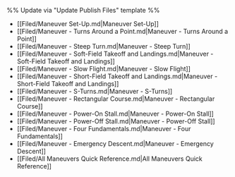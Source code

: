 %% Update via "Update Publish Files" template %% 

- [[Filed/Maneuver Set-Up.md|Maneuver Set-Up]]
- [[Filed/Maneuver - Turns Around a Point.md|Maneuver - Turns Around a Point]]
- [[Filed/Maneuver - Steep Turn.md|Maneuver - Steep Turn]]
- [[Filed/Maneuver - Soft-Field Takeoff and Landings.md|Maneuver - Soft-Field Takeoff and Landings]]
- [[Filed/Maneuver - Slow Flight.md|Maneuver - Slow Flight]]
- [[Filed/Maneuver - Short-Field Takeoff and Landings.md|Maneuver - Short-Field Takeoff and Landings]]
- [[Filed/Maneuver - S-Turns.md|Maneuver - S-Turns]]
- [[Filed/Maneuver - Rectangular Course.md|Maneuver - Rectangular Course]]
- [[Filed/Maneuver - Power-On Stall.md|Maneuver - Power-On Stall]]
- [[Filed/Maneuver - Power-Off Stall.md|Maneuver - Power-Off Stall]]
- [[Filed/Maneuver - Four Fundamentals.md|Maneuver - Four Fundamentals]]
- [[Filed/Maneuver - Emergency Descent.md|Maneuver - Emergency Descent]]
- [[Filed/All Maneuvers Quick Reference.md|All Maneuvers Quick Reference]]
